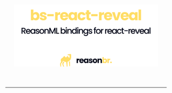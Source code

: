 <p align="center">
  <br />
  <img src="./assets/logo.svg" width="450" /> 
  <br />
</p>
<p align="center">
</p>
<br/>
<br/>
<hr />
<br/>
